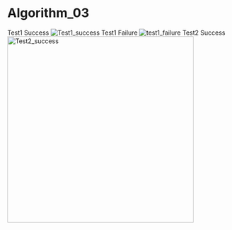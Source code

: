 # Algorithm_03
Test1 Success   ![Test1_success](https://user-images.githubusercontent.com/66001867/83005022-4a6efb00-a04b-11ea-9a63-6d68ca88b91d.png)
Test1 Failure   ![test1_failure](https://user-images.githubusercontent.com/66001867/83004534-c0bf2d80-a04a-11ea-9931-48fbbc741f47.PNG)
Test2 Success   <img width="421" alt="Test2_success" src="https://user-images.githubusercontent.com/66001867/83005279-902bc380-a04b-11ea-81de-e0ad7e38ee9c.PNG">

